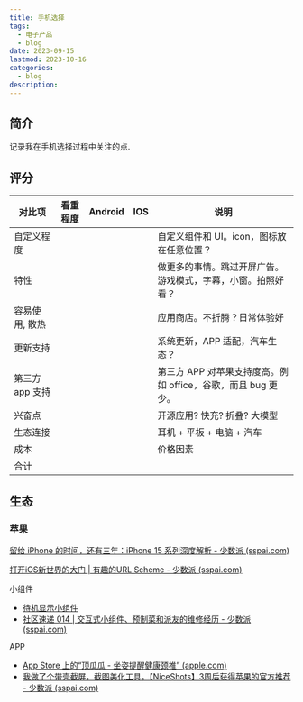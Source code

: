 ```yaml
---
title: 手机选择
tags:
  - 电子产品
  - blog
date: 2023-09-15
lastmod: 2023-10-16
categories:
  - blog
description: 
---
```


## 简介

记录我在手机选择过程中关注的点.

## 评分

| 对比项          | 看重程度 | Android | IOS | 说明 |
| --------------- | -------- | ------- | --- | ---- |
| 自定义程度      |          |         |     |    自定义组件和 UI。icon，图标放在任意位置？  |
| 特性            |          |         |     |   做更多的事情。跳过开屏广告。游戏模式，字幕，小窗。拍照好看？   |
| 容易使用, 散热        |          |         |     | 应用商店。不折腾？日常体验好     |
| 更新支持        |          |         |     |  系统更新，APP 适配，汽车生态？    |
| 第三方 app 支持 |          |         |     |   第三方 APP 对苹果支持度高。例如 office，谷歌，而且 bug 更少。   |
| 兴奋点          |          |         |     |   开源应用? 快充? 折叠? 大模型   |
| 生态连接        |          |         |     | 耳机 + 平板 + 电脑 + 汽车     |
| 成本            |          |         |     |  价格因素    |
| 合计                |          |         |     |      |

## 生态

### 苹果

[留给 iPhone 的时间，还有三年：iPhone 15 系列深度解析 - 少数派 (sspai.com)](https://sspai.com/post/83300)

[打开iOS新世界的大门 | 有趣的URL Scheme - 少数派 (sspai.com)](https://sspai.com/post/81278)

小组件

- [待机显示小组件]( https://sspai.com/post/83373 )
- [社区速递 014 | 交互式小组件、预制菜和派友的维修经历 - 少数派 (sspai.com)](https://sspai.com/post/83232)

APP

- [App Store 上的“顶瓜瓜 - 坐姿提醒健康颈椎” (apple.com)](https://apps.apple.com/cn/app/%E9%A1%B6%E7%93%9C%E7%93%9C-%E5%9D%90%E5%A7%BF%E6%8F%90%E9%86%92%E5%81%A5%E5%BA%B7%E9%A2%88%E6%A4%8E/id1629577265)
- [我做了个带壳截屏，截图美化工具，【NiceShots】3周后获得苹果的官方推荐 - 少数派 (sspai.com)](https://sspai.com/post/83226)
